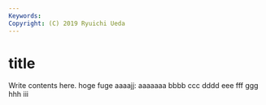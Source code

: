 ```yaml
---
Keywords:
Copyright: (C) 2019 Ryuichi Ueda
---
```


# title

Write contents here.
hoge
fuge
aaaajj:
aaaaaaa
bbbb
ccc
dddd
eee
fff
ggg
hhh
iii

